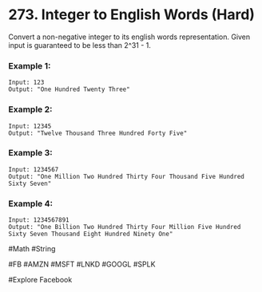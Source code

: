 # 273. Integer to English Words (Hard)

Convert a non-negative integer to its english words representation. Given input is guaranteed to be less than 2^31 - 1.

### Example 1:
```
Input: 123
Output: "One Hundred Twenty Three"
```
### Example 2:
```
Input: 12345
Output: "Twelve Thousand Three Hundred Forty Five"
```
### Example 3:
```
Input: 1234567
Output: "One Million Two Hundred Thirty Four Thousand Five Hundred Sixty Seven"
```
### Example 4:
```
Input: 1234567891
Output: "One Billion Two Hundred Thirty Four Million Five Hundred Sixty Seven Thousand Eight Hundred Ninety One"
```

#Math #String

#FB #AMZN #MSFT #LNKD #GOOGL #SPLK

#Explore Facebook
